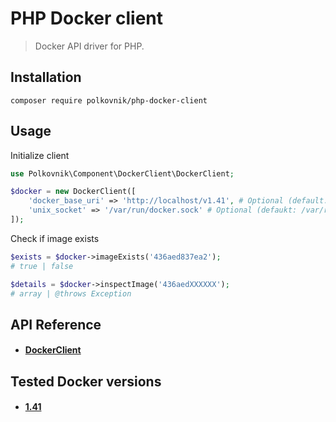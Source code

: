 PHP Docker client
==================
> Docker API driver for PHP.

Installation
------------
    composer require polkovnik/php-docker-client

Usage
-----

Initialize client

```php
use Polkovnik\Component\DockerClient\DockerClient;

$docker = new DockerClient([
    'docker_base_uri' => 'http://localhost/v1.41', # Optional (default: http://localhost/v1.41)
    'unix_socket' => '/var/run/docker.sock' # Optional (defaukt: /var/run/docker.sock)
]);

```

Check if image exists
```php
$exists = $docker->imageExists('436aed837ea2');
# true | false

$details = $docker->inspectImage('436aedXXXXXX');
# array | @throws Exception

```

API Reference
-------------
- #### [DockerClient](docs/DockerClient.md)

Tested Docker versions
--------
- #### [1.41](https://docs.docker.com/engine/api/v1.41/)
